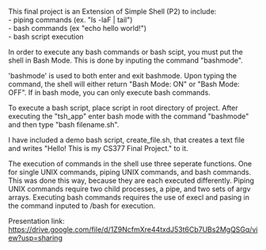 This final project is an Extension of Simple Shell (P2) to include: <br/>
    - piping commands (ex. "ls -laF | tail") <br/>
    - bash commands (ex "echo hello world!") <br/>
    - bash script execution <br/>

In order to execute any bash commands or bash scipt, you must put the 
shell in Bash Mode. This is done by inputing the command "bashmode".

'bashmode' is used to both enter and exit bashmode. Upon typing the 
command, the shell will either return "Bash Mode: ON" or "Bash Mode: 
OFF". If in bash mode, you can only execute bash commands.

To execute a bash script, place script in root directory of project. 
After executing the "tsh_app" enter bash mode with the command "bashmode" 
and then type "bash filename.sh".

I have included a demo bash script, create_file.sh, that creates a text 
file and writes "Hello! This is my CS377 Final Project." to it.

The execution of commands in the shell use three seperate functions. One 
for single UNIX commands, piping UNIX commands, and bash commands. This 
was done this way, because they are each executed differently. Piping UNIX
commands require two child processes, a pipe, and two sets of argv arrays.
Executing bash commands requires the use of execl and pasing in the command
inputed to /bash for execution.

Presentation link: https://drive.google.com/file/d/1Z9NcfmXre44txdJ53t6Cb7UBs2MgQSGq/view?usp=sharing
